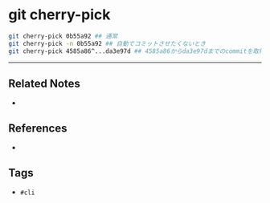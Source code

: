 # git cherry-pick
```sh
git cherry-pick 0b55a92 ## 通常
git cherry-pick -n 0b55a92 ## 自動でコミットさせたくないとき
git cherry-pick 4585a86^...da3e97d ## 4585a86からda3e97dまでのcommitを取得
```




---
## Related Notes
- 

## References
- 

## Tags
- `#cli` 